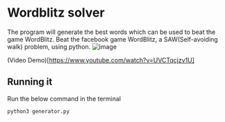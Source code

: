 # Wordblitz solver
The program will generate the best words which can be used to beat the game WordBlitz.
Beat the facebook game WordBlitz, a SAW(Self-avoiding walk) problem, using python.
![image](https://github.com/taixhi/wordblitz/raw/master/screenshot.png)

(Video Demo)[https://www.youtube.com/watch?v=UVCTqcjzv1U]

## Running it

Run the below command in the terminal

`python3 generator.py`
